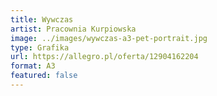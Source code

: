 ```yaml
---
title: Wywczas
artist: Pracownia Kurpiowska
image: ../images/wywczas-a3-pet-portrait.jpg
type: Grafika
url: https://allegro.pl/oferta/12904162204
format: A3
featured: false
---
```

